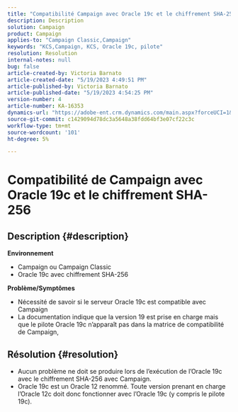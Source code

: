 ```yaml
---
title: "Compatibilité Campaign avec Oracle 19c et le chiffrement SHA-256"
description: Description
solution: Campaign
product: Campaign
applies-to: "Campaign Classic,Campaign"
keywords: "KCS,Campaign, KCS, Oracle 19c, pilote"
resolution: Resolution
internal-notes: null
bug: false
article-created-by: Victoria Barnato
article-created-date: "5/19/2023 4:49:51 PM"
article-published-by: Victoria Barnato
article-published-date: "5/19/2023 4:54:25 PM"
version-number: 4
article-number: KA-16353
dynamics-url: "https://adobe-ent.crm.dynamics.com/main.aspx?forceUCI=1&pagetype=entityrecord&etn=knowledgearticle&id=9d9f2727-65f6-ed11-8848-6045bd0065b6"
source-git-commit: c1429094d78dc3a5648a38fdd64bf3e07cf22c3c
workflow-type: tm+mt
source-wordcount: '101'
ht-degree: 5%

---
```


# Compatibilité de Campaign avec Oracle 19c et le chiffrement SHA-256

## Description {#description}

<b>Environnement</b>
- Campaign ou Campaign Classic
- Oracle 19c avec chiffrement SHA-256

<b>Problème/Symptômes</b>
- Nécessité de savoir si le serveur Oracle 19c est compatible avec Campaign
- La documentation indique que la version 19 est prise en charge mais que le pilote Oracle 19c n’apparaît pas dans la matrice de compatibilité de Campaign,



## Résolution {#resolution}


- Aucun problème ne doit se produire lors de l’exécution de l’Oracle 19c avec le chiffrement SHA-256 avec Campaign.
- Oracle 19c est un Oracle 12 renommé. Toute version prenant en charge l’Oracle 12c doit donc fonctionner avec l’Oracle 19c (y compris le pilote 19c).



